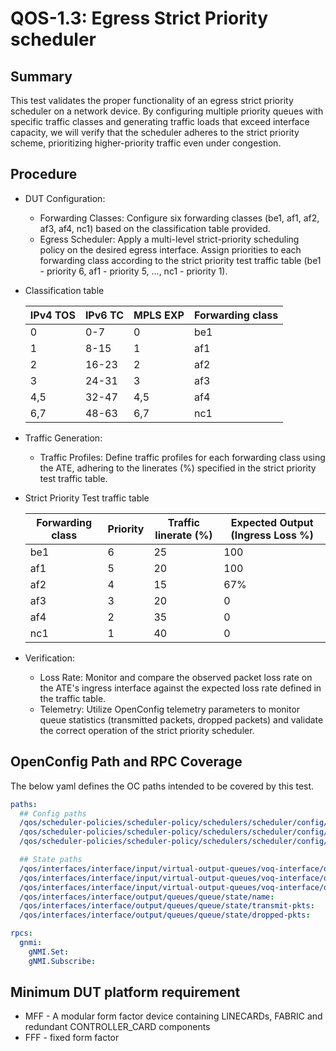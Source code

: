 # QOS-1.3: Egress Strict Priority scheduler

## Summary

This test validates the proper functionality of an egress strict priority scheduler on a network device. By configuring multiple priority queues with specific traffic classes and generating traffic loads that exceed interface capacity, we will verify that the scheduler adheres to the strict priority scheme, prioritizing higher-priority traffic even under congestion.

## Procedure

* DUT Configuration:
    * Forwarding Classes: Configure six forwarding classes (be1, af1, af2, af3, af4, nc1) based on the classification table provided.
    * Egress Scheduler: Apply a multi-level strict-priority scheduling policy on the desired egress interface. Assign priorities to each forwarding class according to the strict priority test traffic table (be1 - priority 6, af1 - priority 5, ..., nc1 - priority 1).

* Classification table

    IPv4 TOS      |       IPv6 TC           |         MPLS EXP        |    Forwarding class
    ------------- | ----------------------- | ----------------------- | ---------------------
    0             |      0-7                |          0              |         be1
    1             |      8-15               |          1              |         af1
    2             |      16-23              |          2              |         af2
    3             |      24-31              |          3              |         af3
    4,5           |      32-47              |          4,5            |         af4
    6,7           |      48-63              |          6,7            |         nc1

* Traffic Generation:
    * Traffic Profiles: Define traffic profiles for each forwarding class using the ATE, adhering to the linerates (%) specified in the strict priority test traffic table.

* Strict Priority Test traffic table

    Forwarding class  |      Priority        |     Traffic linerate  (%)   |    Expected Output (Ingress Loss %)
    ----------------- |--------------------- | --------------------------- | -----------------------------------
    be1               |      6               |          25                 |         100
    af1               |      5               |          20                 |         100
    af2               |      4               |          15                 |         67%
    af3               |      3               |          20                 |         0
    af4               |      2               |          35                 |         0
    nc1               |      1               |          40                 |         0

* Verification:
    * Loss Rate: Monitor and compare the observed packet loss rate on the ATE's ingress interface against the expected loss rate defined in the traffic table.
    * Telemetry: Utilize OpenConfig telemetry parameters to monitor queue statistics (transmitted packets, dropped packets) and validate the correct operation of the strict priority scheduler.

## OpenConfig Path and RPC Coverage

The below yaml defines the OC paths intended to be covered by this test.

```yaml
paths:
  ## Config paths
  /qos/scheduler-policies/scheduler-policy/schedulers/scheduler/config/priority:
  /qos/scheduler-policies/scheduler-policy/schedulers/scheduler/config/sequence:
  /qos/scheduler-policies/scheduler-policy/schedulers/scheduler/config/type:

  ## State paths
  /qos/interfaces/interface/input/virtual-output-queues/voq-interface/queues/queue/state/name:
  /qos/interfaces/interface/input/virtual-output-queues/voq-interface/queues/queue/state/transmit-pkts:
  /qos/interfaces/interface/input/virtual-output-queues/voq-interface/queues/queue/state/dropped-pkts:
  /qos/interfaces/interface/output/queues/queue/state/name:
  /qos/interfaces/interface/output/queues/queue/state/transmit-pkts:
  /qos/interfaces/interface/output/queues/queue/state/dropped-pkts:

rpcs:
  gnmi:
    gNMI.Set:
    gNMI.Subscribe:
```

## Minimum DUT platform requirement

* MFF - A modular form factor device containing LINECARDs, FABRIC and redundant CONTROLLER_CARD components
* FFF - fixed form factor
